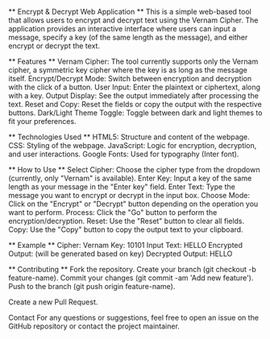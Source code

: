 ** Encrypt & Decrypt Web Application **
This is a simple web-based tool that allows users to encrypt and decrypt text using the Vernam Cipher. The application provides an interactive interface where users can input a message, specify a key (of the same length as the message), and either encrypt or decrypt the text.

** Features **
Vernam Cipher: The tool currently supports only the Vernam cipher, a symmetric key cipher where the key is as long as the message itself.
Encrypt/Decrypt Mode: Switch between encryption and decryption with the click of a button.
User Input: Enter the plaintext or ciphertext, along with a key.
Output Display: See the output immediately after processing the text.
Reset and Copy: Reset the fields or copy the output with the respective buttons.
Dark/Light Theme Toggle: Toggle between dark and light themes to fit your preferences.

** Technologies Used **
HTML5: Structure and content of the webpage.
CSS: Styling of the webpage.
JavaScript: Logic for encryption, decryption, and user interactions.
Google Fonts: Used for typography (Inter font).

** How to Use **
Select Cipher: Choose the cipher type from the dropdown (currently, only "Vernam" is available).
Enter Key: Input a key of the same length as your message in the "Enter key" field.
Enter Text: Type the message you want to encrypt or decrypt in the input box.
Choose Mode: Click on the "Encrypt" or "Decrypt" button depending on the operation you want to perform.
Process: Click the "Go" button to perform the encryption/decryption.
Reset: Use the "Reset" button to clear all fields.
Copy: Use the "Copy" button to copy the output text to your clipboard.

** Example **
Cipher: Vernam
Key: 10101
Input Text: HELLO
Encrypted Output: (will be generated based on key)
Decrypted Output: HELLO

** Contributing **
Fork the repository.
Create your branch (git checkout -b feature-name).
Commit your changes (git commit -am 'Add new feature').
Push to the branch (git push origin feature-name).

Create a new Pull Request.

Contact
For any questions or suggestions, feel free to open an issue on the GitHub repository or contact the project maintainer.


